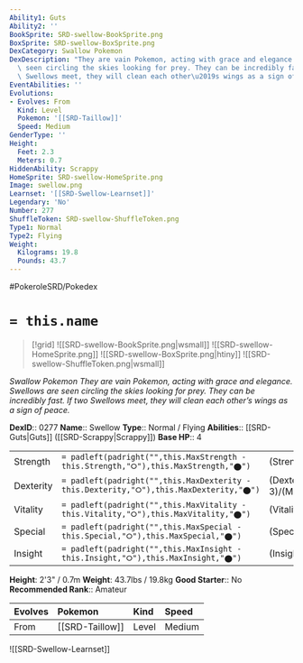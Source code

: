 ```yaml
---
Ability1: Guts
Ability2: ''
BookSprite: SRD-swellow-BookSprite.png
BoxSprite: SRD-swellow-BoxSprite.png
DexCategory: Swallow Pokemon
DexDescription: "They are vain Pokemon, acting with grace and elegance. Swellows are\
  \ seen circling the skies looking for prey. They can be incredibly fast. If two\
  \ Swellows meet, they will clean each other\u2019s wings as a sign of peace."
EventAbilities: ''
Evolutions:
- Evolves: From
  Kind: Level
  Pokemon: '[[SRD-Taillow]]'
  Speed: Medium
GenderType: ''
Height:
  Feet: 2.3
  Meters: 0.7
HiddenAbility: Scrappy
HomeSprite: SRD-swellow-HomeSprite.png
Image: swellow.png
Learnset: '[[SRD-Swellow-Learnset]]'
Legendary: 'No'
Number: 277
ShuffleToken: SRD-swellow-ShuffleToken.png
Type1: Normal
Type2: Flying
Weight:
  Kilograms: 19.8
  Pounds: 43.7
---
```


#PokeroleSRD/Pokedex

# `= this.name`

> [!grid]
> ![[SRD-swellow-BookSprite.png|wsmall]]
> ![[SRD-swellow-HomeSprite.png]]
> ![[SRD-swellow-BoxSprite.png|htiny]]
> ![[SRD-swellow-ShuffleToken.png|wsmall]]


*Swallow Pokemon*
*They are vain Pokemon, acting with grace and elegance. Swellows are seen circling the skies looking for prey. They can be incredibly fast. If two Swellows meet, they will clean each other’s wings as a sign of peace.*

**DexID**:: 0277
**Name**:: Swellow
**Type**:: Normal / Flying
**Abilities**:: [[SRD-Guts|Guts]] ([[SRD-Scrappy|Scrappy]])
**Base HP**:: 4

|           |                                                                                        |                                          |
| --------- | -------------------------------------------------------------------------------------- | ---------------------------------------- |
| Strength  | `= padleft(padright("",this.MaxStrength - this.Strength,"⭘"),this.MaxStrength,"⬤")`    | (Strength::2)/(MaxStrength::5)   |
| Dexterity | `= padleft(padright("",this.MaxDexterity - this.Dexterity,"⭘"),this.MaxDexterity,"⬤")` | (Dexterity:: 3)/(MaxDexterity::7) |
| Vitality  | `= padleft(padright("",this.MaxVitality - this.Vitality,"⭘"),this.MaxVitality,"⬤")`    | (Vitality::2)/(MaxVitality::4)   |
| Special   | `= padleft(padright("",this.MaxSpecial - this.Special,"⭘"),this.MaxSpecial,"⬤")`       | (Special::2)/(MaxSpecial::5)     |
| Insight   | `= padleft(padright("",this.MaxInsight - this.Insight,"⭘"),this.MaxInsight,"⬤")`       | (Insight::2)/(MaxInsight::4)     |

**Height**: 2'3" / 0.7m
**Weight**: 43.7lbs / 19.8kg
**Good Starter**:: No
**Recommended Rank**:: Amateur

| Evolves   | Pokemon         | Kind   | Speed   |
|:----------|:----------------|:-------|:--------|
| From      | [[SRD-Taillow]] | Level  | Medium  |

![[SRD-Swellow-Learnset]]
